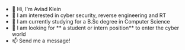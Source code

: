 - 👋 Hi, I'm Aviad Klein
- 👀 I am interested in cyber security, reverse engineering and RT
- 🌱 I am currently studying for a B.Sc degree in Computer Science
- 💞️ I am looking for ** a student or intern position** to enter the cyber world
- 📫 Send me a message!
<!---
AviadKlein1/AviadKlein1 is a ✨ special ✨ repository because its `README.md` (this file) appears on your GitHub profile.
You can click the Preview link to take a look at your changes.
--->
